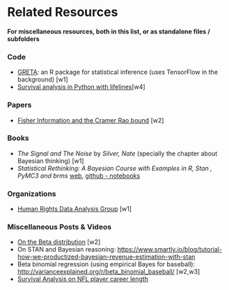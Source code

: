 # Related Resources

__For miscellaneous resources, both in this list, or as standalone files / subfolders__


### Code
 - [GRETA](https://greta-dev.github.io/greta/index.html): an R package for statistical inference (uses TensorFlow in the background) [w1]
 - [Survival analysis in Python with lifelines](http://lifelines.readthedocs.io/en/latest/Survival%20analysis%20with%20lifelines.html#estimating-the-survival-function-using-kaplan-meier)[w4]

### Papers
 - [Fisher Information and the Cramer Rao bound](http://people.missouristate.edu/songfengzheng/Teaching/MTH541/Lecture%20notes/Fisher_info.pdf) [w2]


### Books
- _The Signal and The Noise_ by _Silver, Nate_ (specially the chapter about Bayesian thinking) [w1]
- _Statistical Rethinking: A Bayesian Course with Examples in R, Stan , PyMC3 and brms_ [web](http://xcelab.net/rm/statistical-rethinking/), [github - notebooks](https://github.com/aloctavodia/Statistical-Rethinking-with-Python-and-PyMC3)


### Organizations
 - [Human Rights Data Analysis Group](https://hrdag.org/) [w1]


### Miscellaneous Posts & Videos
 - [On the Beta distribution](http://varianceexplained.org/r/empirical_bayes_baseball/) [w2]
 - On STAN and Bayesian reasoning: https://www.smartly.io/blog/tutorial-how-we-productized-bayesian-revenue-estimation-with-stan
 - Beta binomial regression (using empirical Bayes for baseball): http://varianceexplained.org/r/beta_binomial_baseball/ [w2,w3]
 - [Survival Analysis on NFL player career length](http://savvastjortjoglou.com/nfl-survival-analysis-kaplan-meier.html)
